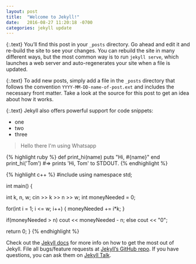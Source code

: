 ```yaml
---
layout: post
title:  "Welcome to Jekyll!"
date:   2016-08-27 11:20:18 -0700
categories: jekyll update
---
```

{:.text}
You’ll find this post in your `_posts` directory. Go ahead and edit it and re-build the site to see your changes. You can rebuild the site in many different ways, but the most common way is to run `jekyll serve`, which launches a web server and auto-regenerates your site when a file is updated.

{:.text}
To add new posts, simply add a file in the `_posts` directory that follows the convention `YYYY-MM-DD-name-of-post.ext` and includes the necessary front matter. Take a look at the source for this post to get an idea about how it works.

{:.text}
Jekyll also offers powerful support for code snippets:

* one
* two
* three

> Hello there I'm using Whatsapp

{% highlight ruby %}
def print_hi(name)
  puts "Hi, #{name}"
end
print_hi('Tom')
#=> prints 'Hi, Tom' to STDOUT.
{% endhighlight %}

{% highlight c++ %}
#include <iostream>
using namespace std;

int main() {

  int k, n, w;
  cin >> k >> n >> w;
  int moneyNeeded = 0;

  for(int i = 1; i <= w; i++) {
    moneyNeeded += i*k;
  }

  if(moneyNeeded > n)
    cout << moneyNeeded - n;
  else
    cout << "0";

  return 0;
}
{% endhighlight %}

Check out the [Jekyll docs][jekyll-docs] for more info on how to get the most out of Jekyll. File all bugs/feature requests at [Jekyll’s GitHub repo][jekyll-gh]. If you have questions, you can ask them on [Jekyll Talk][jekyll-talk].

[jekyll-docs]: http://jekyllrb.com/docs/home
[jekyll-gh]:   https://github.com/jekyll/jekyll
[jekyll-talk]: https://talk.jekyllrb.com/
